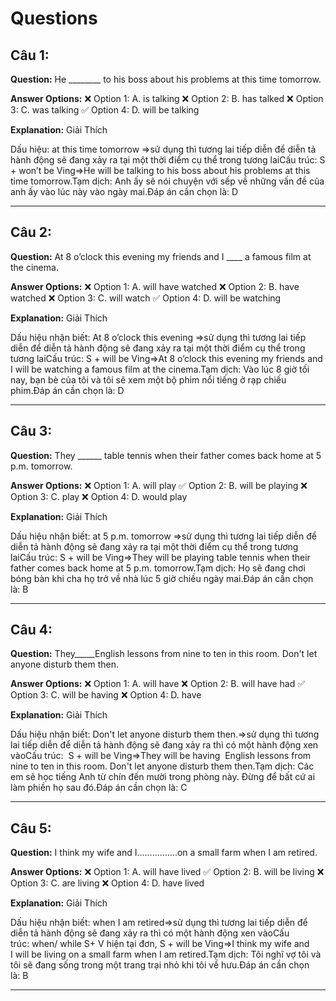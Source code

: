 # Questions

## Câu 1:

**Question:** He ________ to his boss about his problems at this time tomorrow.

**Answer Options:**
❌ Option 1: A. is talking
❌ Option 2: B. has talked
❌ Option 3: C. was talking
✅ Option 4: D. will be talking

**Explanation:** Giải Thích


Dấu hiệu: at this time tomorrow =>sử dụng thì tương lai tiếp diễn để diễn tả hành động sẽ đang xảy ra tại một thời điểm cụ thể trong tương laiCấu trúc: S + won’t be Ving=>He will be talking to his boss about his problems at this time tomorrow.Tạm dịch: Anh ấy sẽ nói chuyện với sếp về những vấn đề của anh ấy vào lúc này vào ngày mai.Đáp án cần chọn là: D

---

## Câu 2:

**Question:** At 8 o’clock this evening my friends and I ____ a famous film at the cinema.

**Answer Options:**
❌ Option 1: A. will have watched
❌ Option 2: B. have watched
❌ Option 3: C. will watch
✅ Option 4: D. will be watching

**Explanation:** Giải Thích


Dấu hiệu nhận biết: At 8 o’clock this evening =>sử dụng thì tương lai tiếp diễn để diễn tả hành động sẽ đang xảy ra tại một thời điểm cụ thể trong tương laiCấu trúc: S + will be Ving=>At 8 o’clock this evening my friends and I will be watching a famous film at the cinema.Tạm dịch: Vào lúc 8 giờ tối nay, bạn bè của tôi và tôi sẽ xem một bộ phim nổi tiếng ở rạp chiếu phim.Đáp án cần chọn là: D

---

## Câu 3:

**Question:** They ______ table tennis when their father comes back home at 5 p.m. tomorrow.

**Answer Options:**
❌ Option 1: A. will play
✅ Option 2: B. will be playing
❌ Option 3: C. play
❌ Option 4: D. would play

**Explanation:** Giải Thích


Dấu hiệu nhận biết: at 5 p.m. tomorrow =>sử dụng thì tương lai tiếp diễn để diễn tả hành động sẽ đang xảy ra tại một thời điểm cụ thể trong tương laiCấu trúc: S + will be Ving=>They will be playing table tennis when their father comes back home at 5 p.m. tomorrow.Tạm dịch: Họ sẽ đang chơi bóng bàn khi cha họ trở về nhà lúc 5 giờ chiều ngày mai.Đáp án cần chọn là: B

---

## Câu 4:

**Question:** They_____English lessons from nine to ten in this room. Don't let anyone disturb them then.

**Answer Options:**
❌ Option 1: A. will have
❌ Option 2: B. will have had
✅ Option 3: C. will be having
❌ Option 4: D. have

**Explanation:** Giải Thích


Dấu hiệu nhận biết: Don't let anyone disturb them then.=>sử dụng thì tương lai tiếp diễn để diễn tả hành động sẽ đang xảy ra thì có một hành động xen vàoCấu trúc:  S + will be Ving=>They will be having  English lessons from nine to ten in this room. Don't let anyone disturb them then.Tạm dịch: Các em sẽ học tiếng Anh từ chín đến mười trong phòng này. Đừng để bất cứ ai làm phiền họ sau đó.Đáp án cần chọn là: C

---

## Câu 5:

**Question:** I think my wife and I…………….on a small farm when I am retired.

**Answer Options:**
❌ Option 1: A. will have lived
✅ Option 2: B. will be living
❌ Option 3: C. are living
❌ Option 4: D. have lived

**Explanation:** Giải Thích


Dấu hiệu nhận biết: when I am retired=>sử dụng thì tương lai tiếp diễn để diễn tả hành động sẽ đang xảy ra thì có một hành động xen vàoCấu trúc: when/ while S+ V hiện tại đơn, S + will be Ving=>I think my wife and I will be living on a small farm when I am retired.Tạm dịch: Tôi nghĩ vợ tôi và tôi sẽ đang sống trong một trang trại nhỏ khi tôi về hưu.Đáp án cần chọn là: B

---

